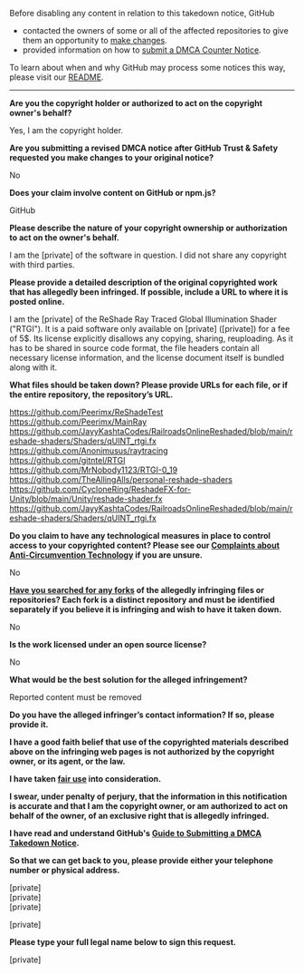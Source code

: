 Before disabling any content in relation to this takedown notice, GitHub
- contacted the owners of some or all of the affected repositories to give them an opportunity to [make changes](https://docs.github.com/en/github/site-policy/dmca-takedown-policy#a-how-does-this-actually-work).
- provided information on how to [submit a DMCA Counter Notice](https://docs.github.com/en/articles/guide-to-submitting-a-dmca-counter-notice).

To learn about when and why GitHub may process some notices this way, please visit our [README](https://github.com/github/dmca/blob/master/README.md#anatomy-of-a-takedown-notice).

---

**Are you the copyright holder or authorized to act on the copyright owner's behalf?**

Yes, I am the copyright holder.

**Are you submitting a revised DMCA notice after GitHub Trust & Safety requested you make changes to your original notice?**

No

**Does your claim involve content on GitHub or npm.js?**

GitHub

**Please describe the nature of your copyright ownership or authorization to act on the owner's behalf.**

I am the [private] of the software in question. I did not share any copyright with third parties.

**Please provide a detailed description of the original copyrighted work that has allegedly been infringed. If possible, include a URL to where it is posted online.**

I am the [private] of the ReShade Ray Traced Global Illumination Shader ("RTGI"). It is a paid software only available on [private] ([private]) for a fee of 5$. Its license explicitly disallows any copying, sharing, reuploading. As it has to be shared in source code format, the file headers contain all necessary license information, and the license document itself is bundled along with it.

**What files should be taken down? Please provide URLs for each file, or if the entire repository, the repository’s URL.**

https://github.com/Peerimx/ReShadeTest  
https://github.com/Peerimx/MainRay  
https://github.com/JayyKashtaCodes/RailroadsOnlineReshaded/blob/main/reshade-shaders/Shaders/qUINT_rtgi.fx  
https://github.com/Anonimusus/raytracing  
https://github.com/gitntel/RTGI  
https://github.com/MrNobody1123/RTGI-0_19  
https://github.com/TheAllingAlls/personal-reshade-shaders  
https://github.com/CycloneRing/ReshadeFX-for-Unity/blob/main/Unity/reshade-shader.fx  
https://github.com/JayyKashtaCodes/RailroadsOnlineReshaded/blob/main/reshade-shaders/Shaders/qUINT_rtgi.fx

**Do you claim to have any technological measures in place to control access to your copyrighted content? Please see our <a href="https://docs.github.com/articles/guide-to-submitting-a-dmca-takedown-notice#complaints-about-anti-circumvention-technology">Complaints about Anti-Circumvention Technology</a> if you are unsure.**

No

**<a href="https://docs.github.com/articles/dmca-takedown-policy#b-what-about-forks-or-whats-a-fork">Have you searched for any forks</a> of the allegedly infringing files or repositories? Each fork is a distinct repository and must be identified separately if you believe it is infringing and wish to have it taken down.**

No

**Is the work licensed under an open source license?**

No

**What would be the best solution for the alleged infringement?**

Reported content must be removed

**Do you have the alleged infringer’s contact information? If so, please provide it.**

**I have a good faith belief that use of the copyrighted materials described above on the infringing web pages is not authorized by the copyright owner, or its agent, or the law.**

**I have taken <a href="https://www.lumendatabase.org/topics/22">fair use</a> into consideration.**

**I swear, under penalty of perjury, that the information in this notification is accurate and that I am the copyright owner, or am authorized to act on behalf of the owner, of an exclusive right that is allegedly infringed.**

**I have read and understand GitHub's <a href="https://docs.github.com/articles/guide-to-submitting-a-dmca-takedown-notice/">Guide to Submitting a DMCA Takedown Notice</a>.**

**So that we can get back to you, please provide either your telephone number or physical address.**

[private]  
[private]  
[private]  

[private]  

**Please type your full legal name below to sign this request.**

[private]  
